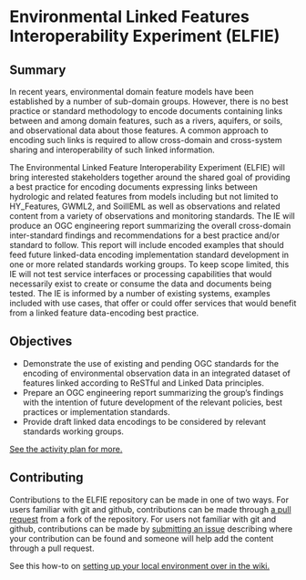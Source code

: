 # Environmental Linked Features Interoperability Experiment (ELFIE)

## Summary
In recent years, environmental domain feature models have been established by a number of sub-domain groups. However, there is no best practice or standard methodology to encode documents containing links between and among domain features, such as a rivers, aquifers, or soils, and observational data about those features. A common approach to encoding such links is required to allow cross-domain and cross-system sharing and interoperability of such linked information.

The Environmental Linked Feature Interoperability Experiment (ELFIE) will bring interested stakeholders together around the shared goal of providing a best practice for encoding documents expressing links between hydrologic and related features from models including but not limited to HY_Features, GWML2, and SoilIEML as well as observations and related content from a variety of observations and monitoring standards. The IE will produce an OGC engineering report summarizing the overall cross-domain inter-standard findings and recommendations for a best practice and/or standard to follow. This report will include encoded examples that should feed future linked-data encoding implementation standard development in one or more related standards working groups. To keep scope limited, this IE will not test service interfaces or processing capabilities that would necessarily exist to create or consume the data and documents being tested. The IE is informed by a number of existing systems, examples included with use cases, that offer or could offer services that would benefit from a linked feature data-encoding best practice.

## Objectives

- Demonstrate the use of existing and pending OGC standards for the encoding of environmental observation data in an integrated dataset of features linked according to ReSTful and Linked Data principles. 
- Prepare an OGC engineering report summarizing the group’s findings with the intention of future development of the relevant policies, best practices or implementation standards.
- Provide draft linked data encodings to be considered by relevant standards working groups.

[See the activity plan for more.](https://github.com/opengeospatial/ELFIE/wiki/Activity-Plan)

## Contributing

Contributions to the ELFIE repository can be made in one of two ways. For users familiar with git and github, contributions can be made through [a pull request](https://github.com/opengeospatial/ELFIE/pulls) from a fork of the repository. For users not familiar with git and github, contributions can be made by [submitting an issue](https://github.com/opengeospatial/ELFIE/issues) describing where your contribution can be found and someone will help add the content through a pull request.  

See this how-to on [setting up your local environment over in the wiki.](https://github.com/opengeospatial/ELFIE/wiki/Contributing-Content-Via-Pull-Request)
